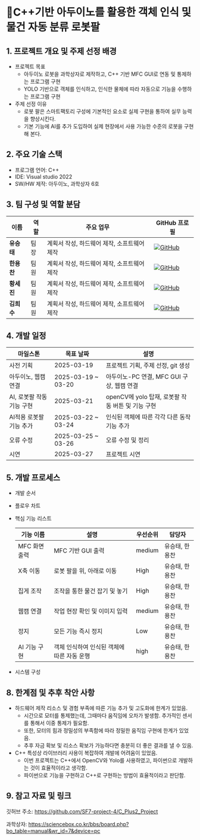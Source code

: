 # 🦾C++기반 아두이노를 활용한 객체 인식 및 물건 자동 분류 로봇팔

## 1. 프로젝트 개요 및 주제 선정 배경
- 프로젝트 목표
  - 아두이노 로봇을 과학상자로 제작하고, C++ 기반 MFC GUI로 연동 및 통제하는 프로그램 구현
  - YOLO 기반으로 객체를 인식하고, 인식한 물체에 따라 자동으로 기능을 수행하는 프로그램 구현
- 주제 선정 이유
  - 로봇 팔은 스마트팩토리 구성에 기본적인 요소로 실제 구현을 통하여 실무 능력을 향상시킨다.
  - 기본 기능에 AI를 추가 도입하여 실제 현장에서 사용 가능한 수준의 로봇을 구현해 본다.
    
## 2. 주요 기술 스택
- 프로그램 언어:  C++
- IDE: Visual studio 2022
- SW/HW 제작: 아두이노, 과학상자 6호

  

## 3. 팀 구성 및 역할 분담
| 이름 | 역할 | 주요 업무 | GitHub 프로필 |
|------|------|--------------|-----------|
| **유승태** | 팀장 | 계획서 작성, 하드웨어 제작, 소프트웨어 제작 | [![GitHub](https://img.shields.io/badge/GitHub-Profile-black?logo=github)](https://github.com/Yoo-Seung-Tae) |
| **한용찬** | 팀원 | 계획서 작성, 하드웨어 제작, 소프트웨어 제작 | [![GitHub](https://img.shields.io/badge/GitHub-Profile-black?logo=github)](https://github.com/gksdydcks) |
| **황세진** | 팀원 | 계획서 작성, 하드웨어 제작, 소프트웨어 제작 | [![GitHub](https://img.shields.io/badge/GitHub-Profile-black?logo=github)](https://github.com/gksdydcks) |
| **김희수** | 팀원 | 계획서 작성, 하드웨어 제작, 소프트웨어 제작 | [![GitHub](https://img.shields.io/badge/GitHub-Profile-black?logo=github)](https://github.com/gksdydcks) |

## 4. 개발 일정
| 마일스톤 | 목표 날짜           | 설명                                               |
|----------|--------------------|----------------------------------------------------|
| 사전 기획 | 2025-03-19         | 프로젝트 기획, 주제 선정, git 생성                |
| 아두이노, 웹캠 연결 | 2025-03-19 ~ 03-20 | 아두이노-PC 연결, MFC GUI 구상, 웹캠 연결        |
| AI, 로봇팔 작동 기능 구현 | 2025-03-21         | openCV에 yolo 탑재, 로봇팔 작동 버튼 및 기능 구현 |
| AI적용 로봇팔 기능 추가 | 2025-03-22 ~ 03-24 | 인식된 객체에 따른 각각 다른 동작 기능 추가      |
| 오류 수정 | 2025-03-25 ~ 03-26 | 오류 수정 및 정리                                 |
| 시연     | 2025-03-27         | 프로젝트 시연                                     |
  
## 5. 개발 프로세스

- 개발 순서
  
 
     
  
- 플로우 차트
  


- 핵심 기능 리스트

  | 기능 이름 | 설명 | 우선순위 | 담당자 |
  | --- | --- | --- | --- |
  | MFC 화면 출력 | MFC 기반 GUI 출력 | medium | 유승태, 한용찬 |
  | X축 이동 | 로봇 팔을 위, 아래로 이동 | High | 유승태, 한용찬 |
  | 집게 조작 | 조작을 통한 물건 잡기 및 놓기 | High | 유승태, 한용찬 |
  | 웹캠 연결 | 작업 현장 확인 및 이미지 입력 | medium | 유승태, 한용찬 |
  | 정지 | 모든 기능 즉시 정지 | Low | 유승태, 한용찬 |
  | AI 기능 구현 | 객체 인식하여 인식된 객체에 따른 자동 운행 | high | 유승태, 한용찬 |
  
- 시스템 구성
  
## 8. 한계점 및 추후 착안 사항
- 하드웨어 제작 리소스 및 경험 부족에 따른 기능 추가 및 고도화에 한계가 있었음.
    - 시간으로 모터를 통제했는데, 그때마다 움직임에 오차가 발생함. 추가적인 센서를 통해서 이중 통제가 필요함.
    - 또한, 모터의 힘과 정밀성의 부족함에 따라 정밀한 움직임 구현에 한계가 있었음.
    - 추후 자금 확보 및 리소스 확보가 가능하다면 충분히 더 좋은 결과를 낼 수 있음.
- C++ 특성상 라이브러리 사용이 복잡하여 개발에 어려움이 있었음.
    - 이번 프로젝트는 C++에서 OpenCV와 Yolo를 사용하였고, 파이썬으로 개발하는 것이 효율적이라고 생각함.
    - 파이썬으로 기능을 구현하고 C++로 구현하는 방법이 효율적이라고 판단함.

## 9. 참고 자료 및 링크

깃허브 주소: https://github.com/SF7-project-4/C_Plus2_Project

과학상자: https://sciencebox.co.kr/bbs/board.php?bo_table=manual&wr_id=7&device=pc

